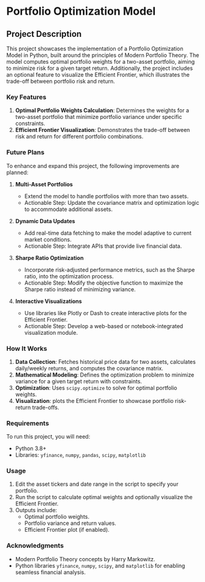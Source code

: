 # Portfolio Optimization Model

## Project Description
This project showcases the implementation of a Portfolio Optimization Model in Python, built around the principles of Modern Portfolio Theory. The model computes optimal portfolio weights for a two-asset portfolio, aiming to minimize risk for a given target return. Additionally, the project includes an optional feature to visualize the Efficient Frontier, which illustrates the trade-off between portfolio risk and return.

### Key Features
1. **Optimal Portfolio Weights Calculation**: Determines the weights for a two-asset portfolio that minimize portfolio variance under specific constraints.
2. **Efficient Frontier Visualization**: Demonstrates the trade-off between risk and return for different portfolio combinations.
   
### Future Plans
To enhance and expand this project, the following improvements are planned:

1. **Multi-Asset Portfolios**
   - Extend the model to handle portfolios with more than two assets.
   - Actionable Step: Update the covariance matrix and optimization logic to accommodate additional assets.

2. **Dynamic Data Updates**
   - Add real-time data fetching to make the model adaptive to current market conditions.
   - Actionable Step: Integrate APIs that provide live financial data.

3. **Sharpe Ratio Optimization**
   - Incorporate risk-adjusted performance metrics, such as the Sharpe ratio, into the optimization process.
   - Actionable Step: Modify the objective function to maximize the Sharpe ratio instead of minimizing variance.

4. **Interactive Visualizations**
   - Use libraries like Plotly or Dash to create interactive plots for the Efficient Frontier.
   - Actionable Step: Develop a web-based or notebook-integrated visualization module.

### How It Works
1. **Data Collection**: Fetches historical price data for two assets, calculates daily/weekly returns, and computes the covariance matrix.
2. **Mathematical Modeling**: Defines the optimization problem to minimize variance for a given target return with constraints.
3. **Optimization**: Uses `scipy.optimize` to solve for optimal portfolio weights.
4. **Visualization**: plots the Efficient Frontier to showcase portfolio risk-return trade-offs.

### Requirements
To run this project, you will need:
- Python 3.8+
- Libraries: `yfinance`, `numpy`, `pandas`, `scipy`, `matplotlib`


### Usage
1. Edit the asset tickers and date range in the script to specify your portfolio.
2. Run the script to calculate optimal weights and optionally visualize the Efficient Frontier.
3. Outputs include:
   - Optimal portfolio weights.
   - Portfolio variance and return values.
   - Efficient Frontier plot (if enabled).


### Acknowledgments
- Modern Portfolio Theory concepts by Harry Markowitz.
- Python libraries `yfinance`, `numpy`, `scipy`, and `matplotlib` for enabling seamless financial analysis.
